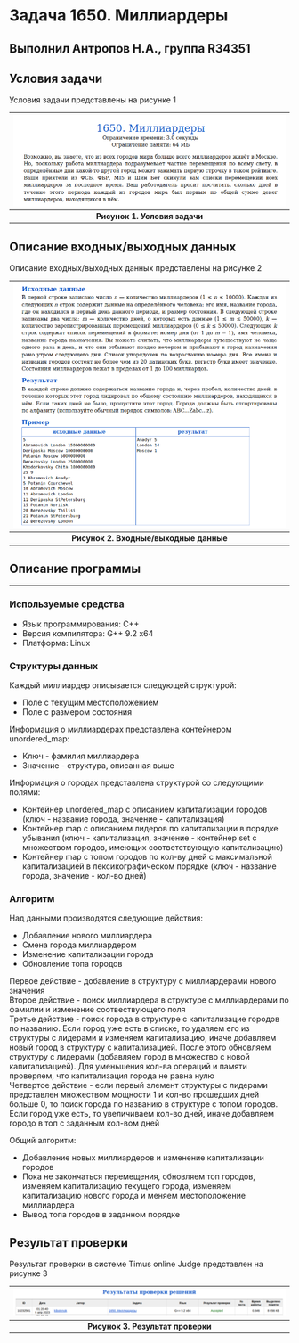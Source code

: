 # Задача 1650. Миллиардеры
Выполнил Антропов Н.А., группа R34351
---
## Условия задачи

Условия задачи представлены на рисунке 1

| ![Условия задачи](./img/Task.png) |
|:--:|
| <b>Рисунок 1. Условия задачи</b> |

## Описание входных/выходных данных

Описание входных/выходных данных представлены на рисунке 2

| ![Входные и выходные данные](./img/InputOutput.png) |
|:--:|
| <b>Рисунок 2. Входные/выходные данные</b> |

## Описание программы
---
### Используемые средства

* Язык программирования: C++
* Версия компилятора: G++ 9.2 x64
* Платформа: Linux

### Структуры данных

Каждый миллиардер описывается следующей структурой:
* Поле с текущим местоположением
* Поле с размером состояния

Информация о миллиардерах представлена контейнером unordered_map:
* Ключ - фамилия миллиардера
* Значение - структура, описанная выше

Информация о городах представлена структурой со следующими полями:
* Контейнер unordered_map с описанием капитализации городов (ключ - название города, значение - капитализация)
* Контейнер map с описанием лидеров по капитализации в порядке убывания (ключ - капитализация, значение - контейнер set с множеством городов, имеющих соответствующую капитализацию)
* Контейнер map с топом городов по кол-ву дней с максимальной капитализацией в лексикографическом порядке (ключ - название города, значение - кол-во дней)

### Алгоритм

Над данными производятся следующие действия:
* Добавление нового миллиардера
* Смена города миллиардером
* Изменение капитализации города
* Обновление топа городов

Первое действие - добавление в структуру с миллиардерами нового значения<br>
Второе действие - поиск миллиардера в структуре с миллиардерами по фамилии и изменение соотвествующего поля<br>
Третье действие - поиск города в структуре с капитализацие городов по названию. Если город уже есть в списке, то удаляем его из структуры с лидерами и изменяем капитализацию, иначе добавляем новый город в структуру с капитализацией. После этого обновляем структуру с лидерами (добавляем город в множество с новой капитализацией). Для уменьшения кол-ва операций и памяти проверяем, что капитализация города не равна нулю<br>
Четвертое действие - если первый элемент структуры с лидерами представлен множеством мощности 1 и кол-во прошедших дней больше 0, то поиск города по названию в структуре с топом городов. Если город уже есть, то увеличиваем кол-во дней, иначе добавляем городо в топ с заданным кол-вом дней<br>

Общий алгоритм:
* Добавление новых миллиардеров и изменение капитализации городов
* Пока не закончаться перемещения, обновляем топ городов, изменяем капитализацию текущего города, изменяем капитализацию нового города и меняем местоположение миллиардера
* Вывод топа городов в заданном порядке

## Результат проверки

Результат проверки в системе Timus online Judge представлен на рисунке 3

| ![Результат проверки](./img/Result.png) |
|:--:|
| <b>Рисунок 3. Результат проверки</b> |
